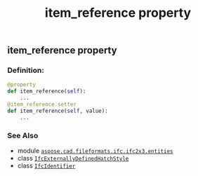 ﻿---
title: item_reference property
second_title: Aspose.CAD for Python via .NET API References
description: 
type: docs
weight: 60
url: /python-net/aspose.cad.fileformats.ifc.ifc2x3.entities/ifcexternallydefinedhatchstyle/item_reference/
is_root: false
---

## item_reference property

### Definition:
```python
@property
def item_reference(self):
    ...
@item_reference.setter
def item_reference(self, value):
    ...
```

### See Also
* module [`aspose.cad.fileformats.ifc.ifc2x3.entities`](../../)
* class [`IfcExternallyDefinedHatchStyle`](/cad/python-net/aspose.cad.fileformats.ifc.ifc2x3.entities/ifcexternallydefinedhatchstyle)
* class [`IfcIdentifier`](/cad/python-net/aspose.cad.fileformats.ifc.ifc2x3.types/ifcidentifier)
